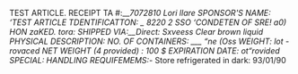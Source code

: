 TEST ARTICLE. RECEIPT
TA #:___7072810
Lori llare
SPONSOR'S NAME:
‘TEST ARTICLE TDENTIFICATTON: _ 8220
2 SSO ‘CONDETEN OF SRE! a0) HON zaKED.
tora:
SHIPPED VIA:__Direct: Sxveess
Clear brown liquid
PHYSICAL DESCRIPTION:
NO. OF CONTAINERS: ___ “ne
(Oss WEIGHT: lot -rovaced NET WEIGHT (4 provided) : 100 $
EXPIRATION DATE: _ot_“rovided
SPECIAL: HANDLING REQUIFEMEMS:_- Store refrigerated in dark:
93/01/90
